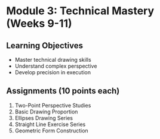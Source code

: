 # Module 3: Technical Mastery (Weeks 9-11)

## Learning Objectives
- Master technical drawing skills
- Understand complex perspective
- Develop precision in execution

## Assignments (10 points each)
1. Two-Point Perspective Studies
2. Basic Drawing Proportion
3. Ellipses Drawing Series
4. Straight Line Exercise Series
5. Geometric Form Construction